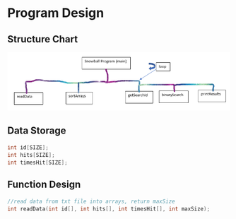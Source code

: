 # Program Design
## Structure Chart
![Chart](https://github.com/lukehami55/CSC-250---Programming-Assingment-1/blob/main/Structure%20Chart.png?raw=true)

## Data Storage
``` cpp
int id[SIZE];
int hits[SIZE];
int timesHit[SIZE];
```
## Function Design
``` cpp
//read data from txt file into arrays, return maxSize
int readData(int id[], int hits[], int timesHit[], int maxSize);
```
